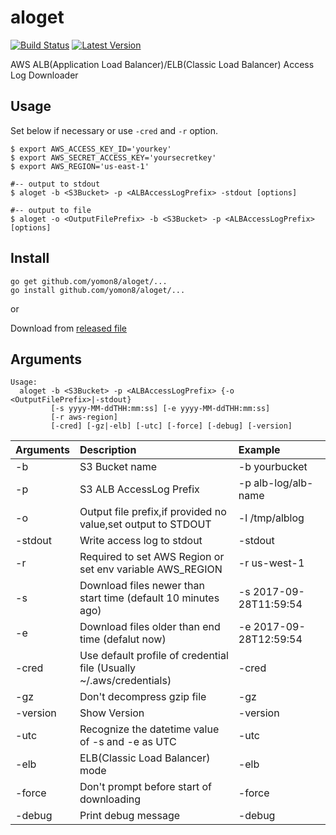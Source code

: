 aloget
====
[![Build Status](https://travis-ci.org/yomon8/aloget.svg?branch=master)](https://travis-ci.org/yomon8/aloget)
[![Latest Version](http://img.shields.io/github/release/yomon8/aloget.svg?style=flat-square)](https://github.com/yomon8/aloget/releases)

AWS ALB(Application Load Balancer)/ELB(Classic Load Balancer) Access Log Downloader

## Usage

Set below if necessary or use `-cred` and `-r` option.

```
$ export AWS_ACCESS_KEY_ID='yourkey'
$ export AWS_SECRET_ACCESS_KEY='yoursecretkey'
$ export AWS_REGION='us-east-1'
```


```
#-- output to stdout
$ aloget -b <S3Bucket> -p <ALBAccessLogPrefix> -stdout [options] 

#-- output to file
$ aloget -o <OutputFilePrefix> -b <S3Bucket> -p <ALBAccessLogPrefix> [options] 
```

## Install


```
go get github.com/yomon8/aloget/...
go install github.com/yomon8/aloget/...
```

or 
 
Download from [released file](https://github.com/yomon8/aloget/releases)

## Arguments

```
Usage:
  aloget -b <S3Bucket> -p <ALBAccessLogPrefix> {-o <OutputFilePrefix>|-stdout}
         [-s yyyy-MM-ddTHH:mm:ss] [-e yyyy-MM-ddTHH:mm:ss]
         [-r aws-region]
         [-cred] [-gz|-elb] [-utc] [-force] [-debug] [-version]
```

|Arguments|Description|Example|
|:--|:--|:--|
|-b|S3 Bucket name| -b yourbucket|
|-p|S3 ALB AccessLog Prefix| -p alb-log/alb-name|
|-o|Output file prefix,if provided no value,set output to STDOUT|-l /tmp/alblog|
|-stdout|Write access log to stdout|-stdout|
|-r|Required to set AWS Region or set env variable AWS_REGION| -r us-west-1|
|-s|Download files newer than start time (default 10 minutes ago)| -s 2017-09-28T11:59:54|
|-e|Download files older than end time (defalut now)| -e 2017-09-28T12:59:54 |
|-cred|Use default profile of credential file (Usually ~/.aws/credentials)| -cred|
|-gz|Don't decompress gzip file | -gz |
|-version|Show Version|-version|
|-utc|Recognize the datetime value of -s and -e as UTC| -utc|
|-elb|ELB(Classic Load Balancer) mode| -elb|
|-force|Don't prompt before start of downloading|-force|
|-debug|Print debug message|-debug|
